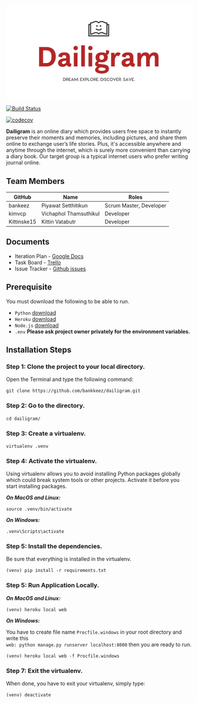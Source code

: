 ![Alt text](diary/static/pictures/logo.png)

[![Build Status](https://travis-ci.com/bankkeez/dailigram.svg?branch=master)](https://travis-ci.com/bankkeez/dailigram)

[![codecov](https://codecov.io/gh/bankkeez/dailigram/branch/master/graph/badge.svg)](https://codecov.io/gh/bankkeez/dailigram)

**Dailigram** is an online diary which provides users free space to instantly preserve their moments and memories, including pictures, and share them online to exchange user’s life stories. Plus, it's accessible anywhere and anytime through the internet, which is surely more convenient than carrying a diary book.
Our target group is a typical internet users who prefer writing journal online. 

## Team Members

GitHub       |           Name           |               Roles
-------------|--------------------------|-------------------------------------
bankeez      |   Piyawat Setthitikun    |       Scrum Master, Developer
kimvcp       |   Vichaphol Thamsuthikul |              Developer
Kittinske15  |   Kittin Vatabutr        |              Developer

## Documents

- Iteration Plan - [Google Docs](https://docs.google.com/document/d/1y1627RIie1AMI3jERJbZHnNt9rR0pr2baXCQTu89Q1I/edit?usp=sharing)
- Task Board - [Trello](https://trello.com/b/F2yv7lWS/dailigram-project)  
- Issue Tracker - [Github issues](https://github.com/bankkeez/dailigram/issues)

## Prerequisite

You must download the following to be able to run.

- `Python`  [download](https://www.python.org/downloads/)
- `Heroku`  [download](https://devcenter.heroku.com/articles/heroku-cli)
- `Node.js` [download](https://nodejs.org/en/download/package-manager/)
- `.env`  **Please ask project owner privately for the environment variables.**

## Installation Steps

### Step 1: Clone the project to your local directory.

Open the Terminal and type the following command:

    git clone https://github.com/bankkeez/dailigram.git

### Step 2: Go to the directory.

    cd dailigram/

### Step 3: Create a virtualenv.

    virtualenv .venv

### Step 4: Activate the virtualenv.

Using virtualenv allows you to avoid installing Python packages globally which could break system tools or other projects.
Activate it before you start installing packages.

***On MacOS and Linux:***

    source .venv/bin/activate

***On Windows:***

    .venv\Scripts\activate

### Step 5: Install the dependencies.

Be sure that everything is installed in the virtualenv.

    (venv) pip install -r requirements.txt

### Step 5: Run Application Locally.

***On MacOS and Linux:***

    (venv) heroku local web

***On Windows:***

You have to create file name `Procfile.windows` in your root directory and write this  
`web: python manage.py runserver localhost:8000` then you are ready to run.
    
    (venv) heroku local web -f Procfile.windows

### Step 7: Exit the virtualenv.

When done, you have to exit your virtualenv, simply type:

    (venv) deactivate
